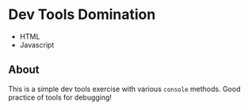 # Dev Tools Domination

- HTML
- Javascript

## About
This is a simple dev tools exercise with various `console` methods. Good practice of tools for debugging!
